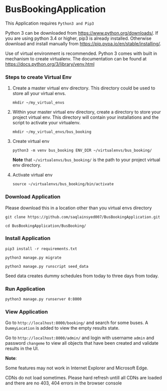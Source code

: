 # BusBookingApplication


This Application requires `Python3 and Pip3`


Python 3 can be downloaded from https://www.python.org/downloads/. If you are using python 3.4 or higher, pip3 is already installed. Otherwise download and install manually from https://pip.pypa.io/en/stable/installing/.


Use of virtual environment is recommended. Python 3 comes with built in mechanism to create virtualenv. The documentation can be found at https://docs.python.org/3/library/venv.html

### Steps to create Virtual Env

1. Create a master virtual env directory. This directory could be used to store all your virtual envs.

    `mkdir ~/my_virtual_envs`
    
2. Within your master virtual env directory, create a directory to store your project virtual env. This directory will contain your installations and the script to activate your virtualenv.

    `mkdir ~/my_virtual_envs/bus_booking`
    
3. Create virtual env

    `python3 -m venv bus_booking ENV_DIR ~/virtualenvs/bus_booking/`
    
    **Note** that `~/virtualenvs/bus_booking/` is the path to your project virtual env directory.
    
4. Activate virtual env

    `source ~/virtualenvs/bus_booking/bin/activate`


### Download Application

Please download this in a location other than you virtual envs directory

```
git clone https://github.com/saqlainsyed007/BusBookingApplication.git

cd BusBookingApplication/BusBooking/
```

### Install Application
```
pip3 install -r requirements.txt

python3 manage.py migrate

python3 manage.py runscript seed_data
```

Seed data creates dummy schedules from today to three days from today.


### Run Application
```
python3 manage.py runserver 0:8000
```

### View Application
Go to `http://localhost:8000/booking/` and search for some buses. A `DummyLocation` is added to view the empty results state.


Go to `http://localhost:8000/admin/` and login with username `admin` and password `changeme` to view all objects that have been created and validate results in the UI.


**Note**: 


Some features may not work in Internet Explorer and Microsoft Edge.

CDNs do not load sometimes. Please hard refresh untill all CDNs are loaded and there are no 403, 404 errors in the browser console
